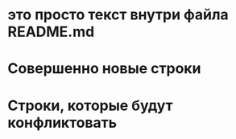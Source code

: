 # это просто текст внутри файла README.md
# Совершенно новые строки
# Строки, которые будут конфликтовать
